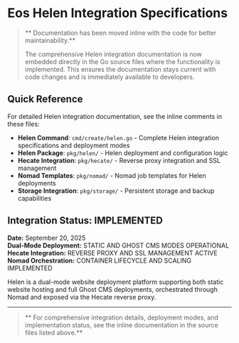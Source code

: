 # Eos Helen Integration Specifications

> ** Documentation has been moved inline with the code for better maintainability.**
> 
> The comprehensive Helen integration documentation is now embedded directly in the Go source files where the functionality is implemented. This ensures the documentation stays current with code changes and is immediately available to developers.

## Quick Reference

For detailed Helen integration documentation, see the inline comments in these files:

- **Helen Command**: `cmd/create/helen.go` - Complete Helen integration specifications and deployment modes
- **Helen Package**: `pkg/helen/` - Helen deployment and configuration logic
- **Hecate Integration**: `pkg/hecate/` - Reverse proxy integration and SSL management
- **Nomad Templates**: `pkg/nomad/` - Nomad job templates for Helen deployments
- **Storage Integration**: `pkg/storage/` - Persistent storage and backup capabilities

## Integration Status:  IMPLEMENTED

**Date:** September 20, 2025  
**Dual-Mode Deployment:**  STATIC AND GHOST CMS MODES OPERATIONAL  
**Hecate Integration:**  REVERSE PROXY AND SSL MANAGEMENT ACTIVE  
**Nomad Orchestration:**  CONTAINER LIFECYCLE AND SCALING IMPLEMENTED

Helen is a dual-mode website deployment platform supporting both static website hosting and full Ghost CMS deployments, orchestrated through Nomad and exposed via the Hecate reverse proxy.

---

> ** For comprehensive integration details, deployment modes, and implementation status, see the inline documentation in the source files listed above.**
